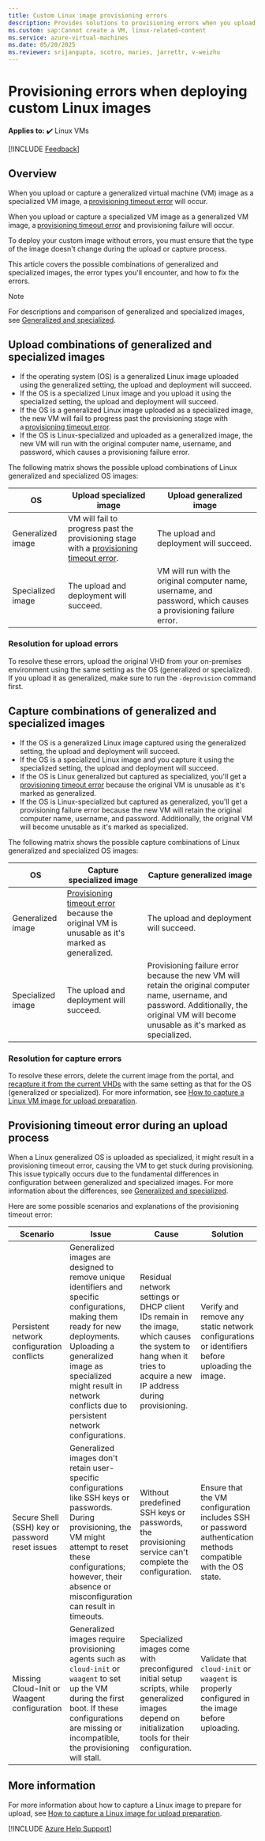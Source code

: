 ```yaml
---
title: Custom Linux image provisioning errors
description: Provides solutions to provisioning errors when you upload or capture a generalized virtual machine image as a specialized Linux VM image or vice versa.
ms.custom: sap:Cannot create a VM, linux-related-content
ms.service: azure-virtual-machines
ms.date: 05/20/2025
ms.reviewer: srijangupta, scotro, maries, jarrettr, v-weizhu
---
```

# Provisioning errors when deploying custom Linux images

**Applies to:** :heavy_check_mark: Linux VMs

[!INCLUDE [Feedback](../../../includes/vmassist-include.md)]

## Overview

When you upload or capture a generalized virtual machine (VM) image as a specialized VM image, a [provisioning timeout error](#provisioning-timeout-error-during-an-upload-process) will occur.

When you upload or capture a specialized VM image as a generalized VM image, a [provisioning timeout error](#provisioning-timeout-error-during-an-upload-process) and provisioning failure will occur.

To deploy your custom image without errors, you must ensure that the type of the image doesn't change during the upload or capture process.

This article covers the possible combinations of generalized and specialized images, the error types you'll encounter, and how to fix the errors.

> [!NOTE]
> For descriptions and comparison of generalized and specialized images, see [Generalized and specialized](/azure/virtual-machines/linux/imaging#generalized-and-specialized).

## Upload combinations of generalized and specialized images

- If the operating system (OS) is a generalized Linux image uploaded using the generalized setting, the upload and deployment will succeed.  
- If the OS is a specialized Linux image and you upload it using the specialized setting, the upload and deployment will succeed.
- If the OS is a generalized Linux image uploaded as a specialized image, the new VM will fail to progress past the provisioning stage with a [provisioning timeout error](#provisioning-timeout-error-during-an-upload-process).
- If the OS is Linux-specialized and uploaded as a generalized image, the new VM will run with the original computer name, username, and password, which causes a provisioning failure error.

The following matrix shows the possible upload combinations of Linux generalized and specialized OS images:

|OS| Upload specialized image|Upload generalized image|
|---|---|---|
|Generalized image|VM will fail to progress past the provisioning stage with a [provisioning timeout error](#provisioning-timeout-error-during-an-upload-process).| The upload and deployment will succeed.|
|Specialized image|The upload and deployment will succeed. |VM will run with the original computer name, username, and password, which causes a provisioning failure error. |

### Resolution for upload errors

To resolve these errors, upload the original VHD from your on-premises environment using the same setting as the OS (generalized or specialized). If you upload it as generalized, make sure to run the `-deprovision` command first.

## Capture combinations of generalized and specialized images  

- If the OS is a generalized Linux image captured using the generalized setting, the upload and deployment will succeed.  
- If the OS is a specialized Linux image and you capture it using the specialized setting, the upload and deployment will succeed. 
- If the OS is Linux generalized but captured as specialized, you'll get a [provisioning timeout error](#provisioning-timeout-error-during-an-upload-process) because the original VM is unusable as it's marked as generalized.
- If the OS is Linux-specialized but captured as generalized, you'll get a provisioning failure error because the new VM will retain the original computer name, username, and password. Additionally, the original VM will become unusable as it's marked as specialized.

The following matrix shows the possible capture combinations of Linux generalized and specialized OS images:

|OS|Capture specialized image|Capture generalized image|
|---|---|---|
|Generalized image|[Provisioning timeout error](#provisioning-timeout-error-during-an-upload-process) because the original VM is unusable as it's marked as generalized.|The upload and deployment will succeed.|
|Specialized image|The upload and deployment will succeed.|Provisioning failure error because the new VM will retain the original computer name, username, and password. Additionally, the original VM will become unusable as it's marked as specialized.|

### Resolution for capture errors

To resolve these errors, delete the current image from the portal, and [recapture it from the current VHDs](/azure/virtual-machines/linux/capture-image) with the same setting as that for the OS (generalized or specialized). For more information, see [How to capture a Linux VM image for upload preparation](capture-linux-image-for-upload.md).

## Provisioning timeout error during an upload process

When a Linux generalized OS is uploaded as specialized, it might result in a provisioning timeout error, causing the VM to get stuck during provisioning. This issue typically occurs due to the fundamental differences in configuration between generalized and specialized images. For more information about the differences, see [Generalized and specialized](/azure/virtual-machines/linux/imaging#generalized-and-specialized).

Here are some possible scenarios and explanations of the provisioning timeout error:

|Scenario|Issue|Cause|Solution|
|---|---|---|---|
|Persistent network configuration conflicts|Generalized images are designed to remove unique identifiers and specific configurations, making them ready for new deployments. Uploading a generalized image as specialized might result in network conflicts due to persistent network configurations.|Residual network settings or DHCP client IDs remain in the image, which causes the system to hang when it tries to acquire a new IP address during provisioning.|Verify and remove any static network configurations or identifiers before uploading the image.|
|Secure Shell (SSH) key or password reset issues|Generalized images don't retain user-specific configurations like SSH keys or passwords. During provisioning, the VM might attempt to reset these configurations; however, their absence or misconfiguration can result in timeouts.|Without predefined SSH keys or passwords, the provisioning service can't complete the configuration.|Ensure that the VM configuration includes SSH or password authentication methods compatible with the OS state.|
|Missing Cloud-Init or Waagent configuration|Generalized images require provisioning agents such as `cloud-init` or `waagent` to set up the VM during the first boot. If these configurations are missing or incompatible, the provisioning will stall.|Specialized images come with preconfigured initial setup scripts, while generalized images depend on initialization tools for their configuration.|Validate that `cloud-init` or `waagent` is properly configured in the image before uploading.|

## More information

For more information about how to capture a Linux image to prepare for upload, see [How to capture a Linux image for upload preparation](capture-linux-image-for-upload.md).

[!INCLUDE [Azure Help Support](../../../includes/azure-help-support.md)]
